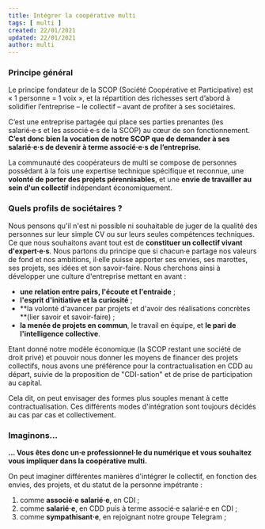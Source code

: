 ```yaml
---
title: Intégrer la coopérative multi
tags: [ multi ]
created: 22/01/2021
updated: 22/01/2021
author: multi
---
```



### Principe général  

Le principe fondateur de la SCOP (Société Coopérative et Participative) est « 1 personne = 1 voix », et la répartition des richesses sert d’abord à solidifier l’entreprise – le collectif – avant de profiter à ses sociétaires.

C’est une entreprise partagée qui place ses parties prenantes (les salarié·e·s et les associé·e·s de la SCOP) au cœur de son fonctionnement. **C’est donc bien la vocation de notre SCOP que de demander à ses salarié·e·s de devenir à terme associé·e·s de l’entreprise.**

La communauté des coopérateurs de multi se compose de personnes possédant à la fois une expertise technique spécifique et reconnue, une **volonté de porter des projets pérennisables**, et une **envie de travailler au sein d'un collectif** indépendant économiquement.

### Quels profils de sociétaires ?

Nous pensons qu'il n'est ni possible ni souhaitable de juger de la qualité des personnes sur leur simple CV ou sur leurs seules compétences techniques. Ce que nous souhaitons avant tout est de **constituer un collectif vivant d'expert·e·s**. Nous partons du principe que si chacun·e partage nos valeurs de fond et nos ambitions, il·elle puisse apporter ses envies, ses marottes, ses projets, ses idées et son savoir-faire. Nous cherchons ainsi à développer une culture d'entreprise mettant en avant :

- **une relation entre pairs, l'écoute et l'entraide** ;
- **l'esprit d'initiative et la curiosité** ;
- **la volonté d'avancer par projets et d'avoir des réalisations concrètes **(lier savoir et savoir-faire) ;
- **la menée de projets en commun**, le travail en équipe, et **le pari de l'intelligence collective**.

Etant donné notre modèle économique (la SCOP restant une société de droit privé) et pouvoir nous donner les moyens de financer des projets collectifs, nous avons une préférence pour la contractualisation en CDD au départ, suivie de la proposition de "CDI-sation" et de prise de participation au capital. 

Cela dit, on peut envisager des formes plus souples menant à cette contractualisation. Ces différents modes d'intégration sont toujours décidés au cas par cas et collectivement. 

### Imaginons...

**... Vous êtes donc un·e professionnel·le du numérique et vous souhaitez vous impliquer dans la coopérative multi.**

On peut imaginer différentes manières d'intégrer le collectif, en fonction des envies, des projets, et du statut de la personne impétrante : 

1. comme **associé·e salarié·e**, en CDI ;
1. comme **salarié·e**, en CDD puis à terme associé·e salarié·e en CDI ;
1. comme **sympathisant·e**, en rejoignant notre groupe Telegram ;
<!-- 1. comme **associé·e non salarié·e / associé·e extérieur·e** ; -->
